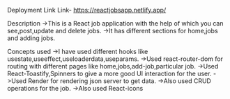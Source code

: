 Deployment Link
Link- https://reactjobsapp.netlify.app/

Description
->This is a React job application with the help of which you can see,post,update and delete jobs.
->It has different sections for home,jobs and adding jobs.

Concepts used
->I have used different hooks like usestate,useeffect,useloaderdata,useparams.
->Used react-router-dom for routing with different pages like home,jobs,add-job,particular job.
->Used React-Toastify,Spinners to give a more good UI interaction for the user.
->Used Render for rendering json server to get data.
->Also used CRUD operations for the job.
->Also used React-icons
